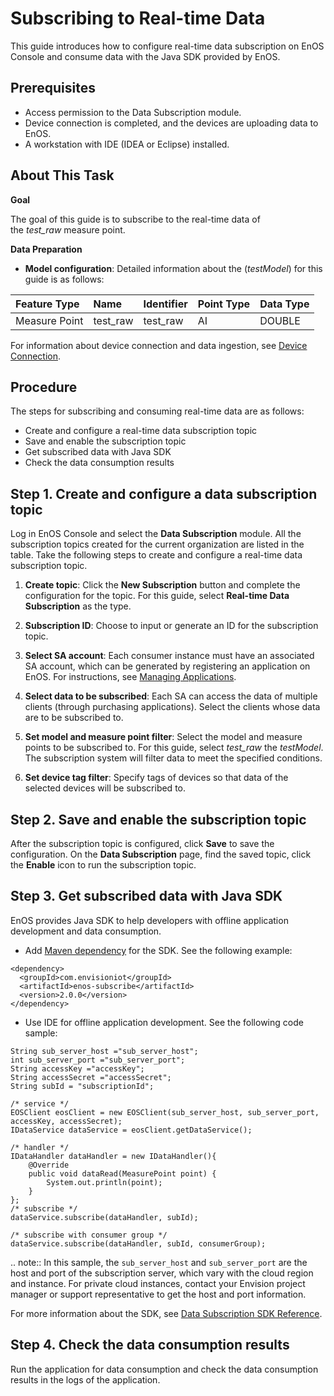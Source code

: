 # Subscribing to Real-time Data

This guide introduces how to configure real-time data subscription on EnOS Console and consume data with the Java SDK provided by EnOS.

## Prerequisites

- Access permission to the Data Subscription module.
- Device connection is completed, and the devices are uploading data to EnOS.
- A workstation with IDE (IDEA or Eclipse) installed.

## About This Task

**Goal**

The goal of this guide is to subscribe to the real-time data of the *test_raw* measure point.

**Data Preparation**

- **Model configuration**: Detailed information about the (*testModel*) for this guide is as follows:

| Feature Type  | Name     | Identifier | Point Type | Data Type |
|:--------------|:---------|:-----------|:-----------|:----------|
| Measure Point | test_raw | test_raw   | AI         | DOUBLE    |

For information about device connection and data ingestion, see [Device Connection](https://www.envisioniot.com/docs/device-connection/en/latest/quickstart/gettingstarted_device_connection.html).

## Procedure

The steps for subscribing and consuming real-time data are as follows:

- Create and configure a real-time data subscription topic
- Save and enable the subscription topic
- Get subscribed data with Java SDK
- Check the data consumption results

## Step 1. Create and configure a data subscription topic

Log in EnOS Console and select the **Data Subscription** module. All the subscription topics created for the current organization are listed in the table. Take the following steps to create and configure a real-time data subscription topic.

1. **Create topic**: Click the **New Subscription** button and complete the configuration for the topic. For this guide, select **Real-time Data Subscription** as the type.

2. **Subscription ID**: Choose to input or generate an ID for the subscription topic.

3. **Select SA account**: Each consumer instance must have an associated SA account, which can be generated by registering an application on EnOS. For instructions, see [Managing Applications](https://www.envisioniot.com/docs/app-development/en/latest/managing_apps.html).

4. **Select data to be subscribed**: Each SA can access the data of multiple clients (through purchasing applications). Select the clients whose data are to be subscribed to.

5. **Set model and measure point filter**: Select the model and measure points to be subscribed to. For this guide, select *test_raw* the *testModel*. The subscription system will filter data to meet the specified conditions.

6. **Set device tag filter**: Specify tags of devices so that data of the selected devices will be subscribed to.

## Step 2. Save and enable the subscription topic

After the subscription topic is configured, click **Save** to save the configuration. On the **Data Subscription** page, find the saved topic, click the **Enable** icon to run the subscription topic.

## Step 3. Get subscribed data with Java SDK

EnOS provides Java SDK to help developers with offline application development and data consumption.
- Add [Maven dependency](https://mvnrepository.com/artifact/com.envisioniot/enos-subscribe/2.0.0) for the SDK. See the following example:

```
<dependency>
  <groupId>com.envisioniot</groupId>
  <artifactId>enos-subscribe</artifactId>
  <version>2.0.0</version>
</dependency>
```

- Use IDE for offline application development. See the following code sample:


```
String sub_server_host ="sub_server_host";
int sub_server_port ="sub_server_port";
String accessKey ="accessKey";
String accessSecret ="accessSecret";
String subId = "subscriptionId";

/* service */
EOSClient eosClient = new EOSClient(sub_server_host, sub_server_port, accessKey, accessSecret);
IDataService dataService = eosClient.getDataService();

/* handler */
IDataHandler dataHandler = new IDataHandler(){
    @Override
    public void dataRead(MeasurePoint point) {
        System.out.println(point);
    }
};
/* subscribe */
dataService.subscribe(dataHandler, subId);

/* subscribe with consumer group */
dataService.subscribe(dataHandler, subId, consumerGroup);
```

.. note:: In this sample, the `sub_server_host` and `sub_server_port` are the host and port of the subscription server, which vary with the cloud region and instance. For private cloud instances, contact your Envision project manager or support representative to get the host and port information.

For more information about the SDK, see [Data Subscription SDK Reference](../reference/data_subscription_sdk).

## Step 4. Check the data consumption results

Run the application for data consumption and check the data consumption results in the logs of the application.
